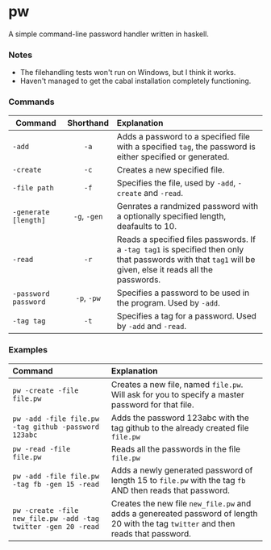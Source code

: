 pw
==

A simple command-line password handler written in haskell.

### Notes

* The filehandling tests won't run on Windows, but I think it works.
* Haven't managed to get the cabal installation completely functioning.

### Commands
| Command              | Shorthand     | Explanation |
| -------------------- | :-----------: | :---------- |
| `-add`               | `-a`          | Adds a password to a specified file with a specified `tag`, the password is either specified or generated. |
| `-create`            | `-c`          | Creates a new specified file. |
| `-file path`         | `-f`          | Specifies the file, used by `-add`, `-create` and `-read`. |
| `-generate [length]` | `-g`, `-gen`  | Genrates a randmized password with a optionally specified length, deafaults to 10. |
| `-read`              | `-r`          | Reads a specified files passwords. If a `-tag tag1` is specified then only that passwords with that `tag1` will be given, else it reads all the passwords. |
| `-password password` | `-p`, `-pw`   | Specifies a password to be used in the program. Used by `-add`. |
| `-tag tag`           | `-t`          | Specifies a tag for a password. Used by `-add` and `-read`. |

### Examples
| Command | Explanation |
| :-------| :-----------|
| `pw -create -file file.pw` | Creates a new file, named `file.pw`. Will ask for you to specify a master password for that file. |
| `pw -add -file file.pw -tag github -password 123abc` | Adds the password 123abc with the tag github to the already created file `file.pw` |
|`pw -read -file file.pw` | Reads all the passwords in the file `file.pw` |
|`pw -add -file file.pw -tag fb -gen 15 -read` | Adds a newly generated password of length 15 to `file.pw` with the tag `fb` AND then reads that password.|
|`pw -create -file new_file.pw -add -tag twitter -gen 20 -read` | Creates the new file `new_file.pw` and adds a genereated password of length 20 with the tag `twitter` and then reads that password.|
